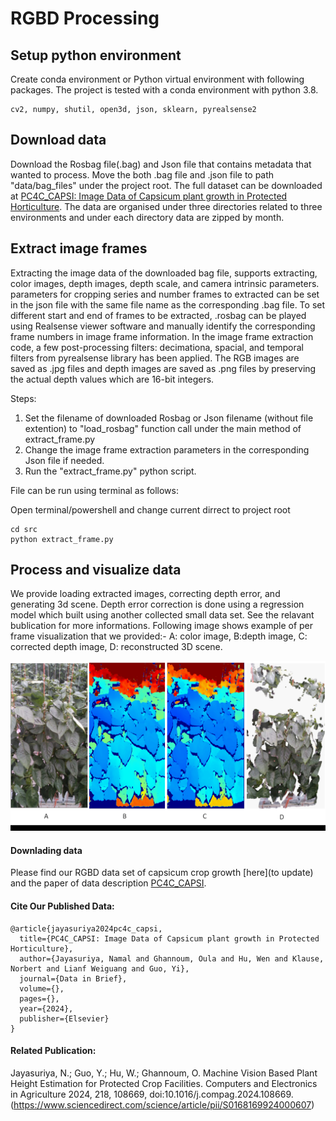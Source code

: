 # RGBD Processing
## Setup python environment

Create conda environment or Python virtual environment with following packages. The project is tested with a conda environment with python 3.8.
```
cv2, numpy, shutil, open3d, json, sklearn, pyrealsense2
```

## Download data

Download the Rosbag file(.bag) and Json file that contains metadata that wanted to process. Move the both .bag file and .json file to path "data/bag_files" under the project root.
The full dataset can be downloaded at [PC4C_CAPSI: Image Data of Capsicum plant growth in Protected Horticulture](https://rds.westernsydney.edu.au/Institutes/HIE/2024/Jayasuriya_N/).
The data are organised under three directories related to three environments and under each directory data are zipped by month.

## Extract image frames

Extracting the image data of the downloaded bag file, supports extracting, color images, depth images, depth scale, and camera intrinsic parameters.
parameters  for cropping series and number frames to extracted can be set in the json file with the same file name as the corresponding .bag file. To set different start and end of frames to be extracted, .rosbag can be played using Realsense viewer software and manually identify the corresponding frame numbers in image frame information.
In the image frame extraction code, a few post-processing filters: decimationa, spacial, and temporal filters from pyrealsense library has been applied. The RGB images are saved as .jpg files and depth images are saved as .png files by preserving the actual depth values which are 16-bit integers.

Steps:
1. Set the filename of downloaded  Rosbag or Json filename (without file extention) to "load_rosbag" function call under the main method of extract_frame.py
2. Change the image frame extraction parameters in the corresponding Json file if needed.
3. Run the "extract_frame.py" python script. 

File can be run using terminal as follows:

Open terminal/powershell and change current dirrect to project root
```
cd src
python extract_frame.py
```

## Process and visualize data

We provide loading extracted images, correcting depth error, and generating 3d scene.
Depth error correction is done using a regression model which built using another collected small data set. See the relavant bublication for more informations.
Following image shows example of per frame visualization that we provided:- A: color image, B:depth image, C: corrected depth image, D: reconstructed 3D scene.

![img.png](img.png)


#### Downlading data 

Please find our RGBD data set of capsicum crop growth [here](to update) and the paper of data description [PC4C_CAPSI](https://www.sciencedirect.com/science/article/pii/S0168169924000607).

#### Cite Our Published Data:
```
@article{jayasuriya2024pc4c_capsi,
  title={PC4C_CAPSI: Image Data of Capsicum plant growth in Protected Horticulture},
  author={Jayasuriya, Namal and Ghannoum, Oula and Hu, Wen and Klause, Norbert and Lianf Weiguang and Guo, Yi},
  journal={Data in Brief},
  volume={},
  pages={},
  year={2024},
  publisher={Elsevier}
}
```

#### Related Publication:
Jayasuriya, N.; Guo, Y.; Hu, W.; Ghannoum, O. Machine Vision Based Plant Height Estimation for Protected Crop Facilities. Computers and Electronics in Agriculture 2024, 218, 108669, doi:10.1016/j.compag.2024.108669.
(https://www.sciencedirect.com/science/article/pii/S0168169924000607)
